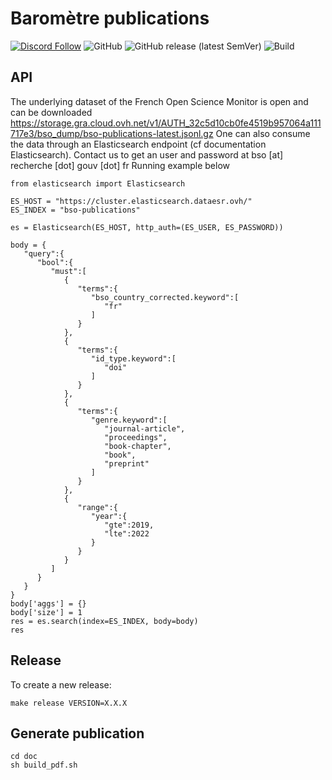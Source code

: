 # Baromètre publications
[![Discord Follow](https://dcbadge.vercel.app/api/server/TudsqDqTqb?style=flat)](https://discord.gg/TudsqDqTqb)
![GitHub](https://img.shields.io/github/license/dataesr/bso-publications)
![GitHub release (latest SemVer)](https://img.shields.io/github/v/release/dataesr/bso-publications)
![Build](https://github.com/dataesr/bso-publications/actions/workflows/build.yml/badge.svg)

## API

The underlying dataset of the French Open Science Monitor is open and can be downloaded https://storage.gra.cloud.ovh.net/v1/AUTH_32c5d10cb0fe4519b957064a111717e3/bso_dump/bso-publications-latest.jsonl.gz
One can also consume the data through an Elasticsearch endpoint (cf documentation Elasticsearch).
Contact us to get an user and password at bso [at] recherche [dot] gouv [dot] fr
Running example below

```
from elasticsearch import Elasticsearch

ES_HOST = "https://cluster.elasticsearch.dataesr.ovh/"
ES_INDEX = "bso-publications"

es = Elasticsearch(ES_HOST, http_auth=(ES_USER, ES_PASSWORD))

body = {
   "query":{
      "bool":{
         "must":[
            {
               "terms":{
                  "bso_country_corrected.keyword":[
                     "fr"
                  ]
               }
            },
            {
               "terms":{
                  "id_type.keyword":[
                     "doi"
                  ]
               }
            },
            {
               "terms":{
                  "genre.keyword":[
                     "journal-article",
                     "proceedings",
                     "book-chapter",
                     "book",
                     "preprint"
                  ]
               }
            },
            {
               "range":{
                  "year":{
                     "gte":2019,
                     "lte":2022
                  }
               }
            }
         ]
      }
   }
}
body['aggs'] = {}
body['size'] = 1
res = es.search(index=ES_INDEX, body=body)
res
```

## Release
To create a new release:
```shell
make release VERSION=X.X.X
```

## Generate publication
```shell
cd doc
sh build_pdf.sh
```
